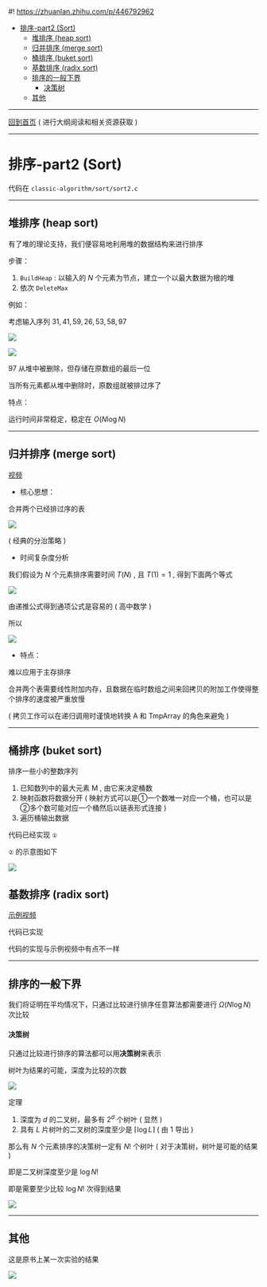 #! https://zhuanlan.zhihu.com/p/446792962
- [排序-part2 (Sort)](#排序-part2-sort)
  - [堆排序 (heap sort)](#堆排序-heap-sort)
  - [归并排序 (merge sort)](#归并排序-merge-sort)
  - [桶排序 (buket sort)](#桶排序-buket-sort)
  - [基数排序 (radix sort)](#基数排序-radix-sort)
  - [排序的一般下界](#排序的一般下界)
      - [决策树](#决策树)
  - [其他](#其他)

---

[回到首页](https://zhuanlan.zhihu.com/p/440338367) ( 进行大纲阅读和相关资源获取 )

---

# 排序-part2 (Sort) 
代码在 `classic-algorithm/sort/sort2.c`

---

## 堆排序 (heap sort)
有了堆的理论支持，我们便容易地利用堆的数据结构来进行排序

步骤：
1. `BuildHeap` : 以输入的 $N$ 个元素为节点，建立一个以最大数据为根的堆
2. 依次 `DeleteMax`

例如：

考虑输入序列 $31,41,59,26,53,58,97$

![](image/2021-12-13-20-46-49.png)

![](image/2021-12-13-20-47-44.png)

97 从堆中被删除，但存储在原数组的最后一位

当所有元素都从堆中删除时，原数组就被排过序了

特点：

运行时间非常稳定，稳定在 $O(N \log N)$

---

## 归并排序 (merge sort)
[视频](https://www.bilibili.com/video/BV1J5411a7Bw?from=search&seid=2883592520845136354)

* 核心思想：

合并两个已经排过序的表

![](image/2021-12-14-16-15-10.png)

( 经典的分治策略 )

* 时间复杂度分析

我们假设为 $N$ 个元素排序需要时间 $T(N)$ , 且 $T(1)=1$ , 得到下面两个等式

![](image/2021-12-14-16-43-01.png)

由递推公式得到通项公式是容易的 ( 高中数学 )

所以

![](image/2021-12-14-16-45-09.png)

* 特点：

难以应用于主存排序

合并两个表需要线性附加内存，且数据在临时数组之间来回拷贝的附加工作使得整个排序的速度被严重放慢

( 拷贝工作可以在递归调用时谨慎地转换 A 和 TmpArray 的角色来避免 )

---

## 桶排序 (buket sort)
排序一些小的整数序列

1. 已知数列中的最大元素 M , 由它来决定桶数
2. 映射函数将数据分开 ( 映射方式可以是①一个数唯一对应一个桶，也可以是②多个数可能对应一个桶然后以链表形式连接 )
3. 遍历桶输出数据

代码已经实现 `①`

`②` 的示意图如下

![](image/2021-12-14-21-06-10.png)

## 基数排序 (radix sort)
[示例视频](https://www.bilibili.com/video/BV1A54y1D7Kd?from=search&seid=8508806430685224390&spm_id_from=333.337.0.0)

代码已实现

代码的实现与示例视频中有点不一样

---

## 排序的一般下界
我们将证明在平均情况下，只通过比较进行排序任意算法都需要进行 $\Omega (N\log N)$ 次比较

#### 决策树
只通过比较进行排序的算法都可以用**决策树**来表示

树叶为结果的可能，深度为比较的次数

![](image/2021-12-14-22-12-37.png)

定理
1. 深度为 $d$ 的二叉树，最多有 $2^d$ 个树叶 ( 显然 )
2. 具有 $L$ 片树叶的二叉树的深度至少是 $\lceil\log L\rceil$ ( 由 1 导出 )

那么有 $N$ 个元素排序的决策树一定有 $N!$ 个树叶 ( 对于决策树，树叶是可能的结果 )

即是二叉树深度至少是 $\log N!$

即是需要至少比较 $\log N!$ 次得到结果

![](image/2021-12-14-22-24-26.png)

---

## 其他
这是原书上某一次实验的结果

![](image/2021-12-14-22-39-22.png)
